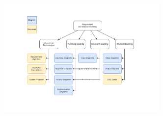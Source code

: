 [![diagram](imgs/inheritance.png)](https://app.diagrams.net/#HJustZakary%2FSystem-Analysis-Design-Cheat-sheet%2Fmain%2FCH7Lab.drawio)
